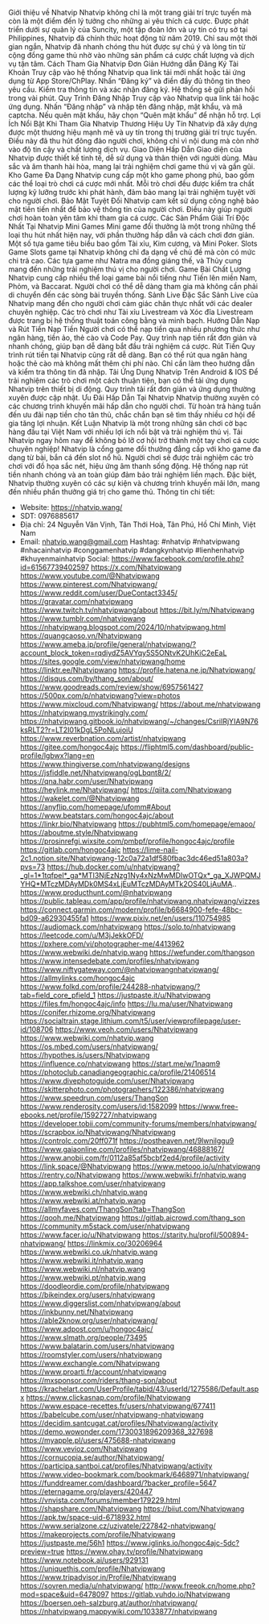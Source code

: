 Giới thiệu về Nhatvip
Nhatvip không chỉ là một trang giải trí trực tuyến mà còn là một điểm đến lý tưởng cho những ai yêu thích cá cược. Được phát triển dưới sự quản lý của Suncity, một tập đoàn lớn và uy tín có trụ sở tại Philippines, Nhatvip đã chính thức hoạt động từ năm 2019. Chỉ sau một thời gian ngắn, Nhatvip đã nhanh chóng thu hút được sự chú ý và lòng tin từ cộng đồng game thủ nhờ vào những sản phẩm cá cược chất lượng và dịch vụ tận tâm.
Cách Tham Gia Nhatvip Đơn Giản
Hướng dẫn Đăng Ký Tài Khoản
Truy cập vào hệ thống Nhatvip qua link tải mới nhất hoặc tải ứng dụng từ App Store/ChPlay.
Nhấn “Đăng ký” và điền đầy đủ thông tin theo yêu cầu.
Kiểm tra thông tin và xác nhận đăng ký. Hệ thống sẽ gửi phản hồi trong vài phút.
Quy Trình Đăng Nhập
Truy cập vào Nhatvip qua link tải hoặc ứng dụng.
Nhấn “Đăng nhập” và nhập tên đăng nhập, mật khẩu, và mã captcha.
Nếu quên mật khẩu, hãy chọn “Quên mật khẩu” để nhận hỗ trợ.
Lợi Ích Nổi Bật Khi Tham Gia Nhatvip
Thương Hiệu Uy Tín
Nhatvip đã xây dựng được một thương hiệu mạnh mẽ và uy tín trong thị trường giải trí trực tuyến. Điều này đã thu hút đông đảo người chơi, không chỉ vì nội dung mà còn nhờ vào độ tin cậy và chất lượng dịch vụ.
Giao Diện Hấp Dẫn
Giao diện của Nhatvip được thiết kế tinh tế, dễ sử dụng và thân thiện với người dùng. Màu sắc và âm thanh hài hòa, mang lại trải nghiệm chơi game thú vị và gần gũi.
Kho Game Đa Dạng
Nhatvip cung cấp một kho game phong phú, bao gồm các thể loại trò chơi cá cược mới nhất. Mỗi trò chơi đều được kiểm tra chất lượng kỹ lưỡng trước khi phát hành, đảm bảo mang lại trải nghiệm tuyệt vời cho người chơi.
Bảo Mật Tuyệt Đối
Nhatvip cam kết sử dụng công nghệ bảo mật tiên tiến nhất để bảo vệ thông tin của người chơi. Điều này giúp người chơi hoàn toàn yên tâm khi tham gia cá cược.
Các Sản Phẩm Giải Trí Độc Nhất Tại Nhatvip
Mini Games
Mini game đổi thưởng là một trong những thể loại thu hút nhất hiện nay, với phần thưởng hấp dẫn và cách chơi đơn giản. Một số tựa game tiêu biểu bao gồm Tài xỉu, Kim cương, và Mini Poker.
Slots Game
Slots game tại Nhatvip không chỉ đa dạng về chủ đề mà còn có mức chi trả cao. Các tựa game như Natra ma đồng giáng thế, và Thủy cung mang đến những trải nghiệm thú vị cho người chơi.
Game Bài Chất Lượng
Nhatvip cung cấp nhiều thể loại game bài nổi tiếng như Tiến lên miền Nam, Phỏm, và Baccarat. Người chơi có thể dễ dàng tham gia mà không cần phải di chuyển đến các sòng bài truyền thống.
Sảnh Live Đặc Sắc
Sảnh Live của Nhatvip mang đến cho người chơi cảm giác chân thực nhất với các dealer chuyên nghiệp. Các trò chơi như Tài xỉu Livestream và Xóc đĩa Livestream được trang bị hệ thống thuật toán công bằng và minh bạch.
Hướng Dẫn Nạp và Rút Tiền
Nạp Tiền
Người chơi có thể nạp tiền qua nhiều phương thức như ngân hàng, tiền ảo, thẻ cào và Code Pay. Quy trình nạp tiền rất đơn giản và nhanh chóng, giúp bạn dễ dàng bắt đầu trải nghiệm cá cược.
Rút Tiền
Quy trình rút tiền tại Nhatvip cũng rất dễ dàng. Bạn có thể rút qua ngân hàng hoặc thẻ cào mà không mất thêm chi phí nào. Chỉ cần làm theo hướng dẫn và kiểm tra thông tin đã nhập.
Tải Ứng Dụng Nhatvip Trên Android & IOS
Để trải nghiệm các trò chơi một cách thuận tiện, bạn có thể tải ứng dụng Nhatvip trên thiết bị di động. Quy trình tải rất đơn giản và ứng dụng thường xuyên được cập nhật.
Ưu Đãi Hấp Dẫn Tại Nhatvip
Nhatvip thường xuyên có các chương trình khuyến mãi hấp dẫn cho người chơi. Từ hoàn trả hàng tuần đến ưu đãi nạp tiền cho tân thủ, chắc chắn bạn sẽ tìm thấy nhiều cơ hội để gia tăng lợi nhuận.
Kết Luận
Nhatvip là một trong những sân chơi cờ bạc hàng đầu tại Việt Nam với nhiều lợi ích nổi bật và trải nghiệm thú vị. Tải Nhatvip ngay hôm nay để không bỏ lỡ cơ hội trở thành một tay chơi cá cược chuyên nghiệp!
Nhatvip là cổng game đổi thưởng đẳng cấp với kho game đa dạng từ bài, bắn cá đến slot nổ hũ. Người chơi sẽ được trải nghiệm các trò chơi với đồ họa sắc nét, hiệu ứng âm thanh sống động. Hệ thống nạp rút tiền nhanh chóng và an toàn giúp đảm bảo trải nghiệm liền mạch. Đặc biệt, Nhatvip thường xuyên có các sự kiện và chương trình khuyến mãi lớn, mang đến nhiều phần thưởng giá trị cho game thủ.
Thông tin chi tiết:
- Website: https://nhatvip.wang/
- SDT: 0976885617
- Địa chỉ: 24 Nguyễn Văn Vịnh, Tân Thới Hoà, Tân Phú, Hồ Chí Minh, Việt Nam
- Email: nhatvip.wang@gmail.com
Hashtag: #nhatvip #nhatvipwang #nhacainhatvip #conggamenhatvip #dangkynhatvip #lienhenhatvip #khuyenmainhatvip 
Social:
https://www.facebook.com/profile.php?id=61567739402597
https://x.com/Nhatvipwang
https://www.youtube.com/@Nhatvipwang
https://www.pinterest.com/Nhatvipwang/
https://www.reddit.com/user/DueContact3345/
https://gravatar.com/nhatvipwang
https://www.twitch.tv/nhatvipwang/about
https://bit.ly/m/Nhatvipwang
https://www.tumblr.com/nhatvipwang
https://nhatvipwang.blogspot.com/2024/10/nhatvipwang.html
https://quangcaoso.vn/Nhatvipwang
https://www.ameba.jp/profile/general/nhatvipwang/?account_block_token=rqdiydZ5AVYqy5S5ONtvK2UhKiC2eEaL
https://sites.google.com/view/nhatvipwang/home
https://linktr.ee/Nhatvipwang
https://profile.hatena.ne.jp/Nhatvipwang/
https://disqus.com/by/thang_son/about/
https://www.goodreads.com/review/show/6957561427
https://500px.com/p/nhatvipwang?view=photos
https://www.mixcloud.com/Nhatvipwang/
https://about.me/nhatvipwang
https://nhatvipwang.mystrikingly.com/
https://nhatvipwang.gitbook.io/nhatvipwang/~/changes/CsriIRjYIA9N76ksRLT2?r=LT2I01kDgL5PoNLujoiU
https://www.reverbnation.com/artist/nhatvipwang
https://gitee.com/hongoc4ajc
https://fliphtml5.com/dashboard/public-profile/lgbwx?lang=en
https://www.thingiverse.com/nhatvipwang/designs
https://jsfiddle.net/Nhatvipwang/ogLbqnt8/2/
https://qna.habr.com/user/Nhatvipwang
https://heylink.me/Nhatvipwang/
https://qiita.com/Nhatvipwang
https://wakelet.com/@Nhatvipwang
https://anyflip.com/homepage/ufomm#About
https://www.beatstars.com/hongoc4ajc/about
https://linkr.bio/Nhatvipwang
https://pubhtml5.com/homepage/emaoo/
https://aboutme.style/Nhatvipwang
https://prosinrefgi.wixsite.com/pmbpf/profile/hongoc4ajc/profile
https://gitlab.com/hongoc4ajc
https://lime-nail-2c1.notion.site/Nhatvipwang-12c0a72a1df580fbac3dc46ed51a803a?pvs=73
https://hub.docker.com/u/nhatvipwang?_gl=1*1tqfpel*_ga*MTI3NjEzNzg1Ny4xNzMwMDIwOTQx*_ga_XJWPQMJYHQ*MTczMDAyMDk0MS4xLjEuMTczMDAyMTk2OS40LjAuMA..
https://www.producthunt.com/@nhatvipwang
https://public.tableau.com/app/profile/nhatvipwang.nhatvipwang/vizzes
https://connect.garmin.com/modern/profile/b6684900-fefe-48bc-bd09-a62930455fa1
https://www.pixiv.net/en/users/110754985
https://audiomack.com/nhatvipwang
https://solo.to/nhatvipwang
https://leetcode.com/u/M3jJekkOFD/
https://pxhere.com/vi/photographer-me/4413962
https://www.webwiki.de/nhatvip.wang
https://wefunder.com/thangson
https://www.intensedebate.com/profiles/nhatvipwang
https://www.niftygateway.com/@nhatvipwangnhatvipwang/
https://allmylinks.com/hongoc4ajc
https://www.folkd.com/profile/244288-nhatvipwang/?tab=field_core_pfield_1
https://justpaste.it/u/Nhatvipwang
https://files.fm/hongoc4ajc/info
https://lu.ma/user/Nhatvipwang
https://conifer.rhizome.org/Nhatvipwang
https://socialtrain.stage.lithium.com/t5/user/viewprofilepage/user-id/108706
https://www.veoh.com/users/Nhatvipwang
https://www.webwiki.com/nhatvip.wang
https://os.mbed.com/users/nhatvipwang/
https://hypothes.is/users/Nhatvipwang
https://influence.co/nhatvipwang
https://start.me/w/1naqm9
https://photoclub.canadiangeographic.ca/profile/21406514
https://www.divephotoguide.com/user/Nhatvipwang
https://skitterphoto.com/photographers/122386/nhatvipwang
https://www.speedrun.com/users/ThangSon
https://www.renderosity.com/users/id:1582099
https://www.free-ebooks.net/profile/1592727/nhatvipwang
https://developer.tobii.com/community-forums/members/nhatvipwang/
https://scrapbox.io/Nhatvipwang/Nhatvipwang
https://controlc.com/20ff071f
https://postheaven.net/9lwnilggu9
https://www.gaiaonline.com/profiles/nhatvipwang/46888167/
https://www.anobii.com/fr/0112a85af5bcbf2ed4/profile/activity
https://link.space/@Nhatvipwang
https://www.metooo.io/u/nhatvipwang
https://rentry.co/Nhatvipwang
https://www.webwiki.fr/nhatvip.wang
https://app.talkshoe.com/user/nhatvipwang
https://www.webwiki.ch/nhatvip.wang
https://www.webwiki.at/nhatvip.wang
https://allmyfaves.com/ThangSon?tab=ThangSon
https://qooh.me/Nhatvipwang
https://gitlab.aicrowd.com/thang_son
https://community.m5stack.com/user/nhatvipwang
https://www.facer.io/u/Nhatvipwang
https://starity.hu/profil/500894-nhatvipwang/
https://linkmix.co/30206964
https://www.webwiki.co.uk/nhatvip.wang
https://www.webwiki.it/nhatvip.wang
https://www.webwiki.nl/nhatvip.wang
https://www.webwiki.pt/nhatvip.wang
https://doodleordie.com/profile/nhatvipwang
https://bikeindex.org/users/nhatvipwang
https://www.diggerslist.com/nhatvipwang/about
https://inkbunny.net/Nhatvipwang
https://able2know.org/user/nhatvipwang/
https://www.adpost.com/u/hongoc4ajc/
https://www.slmath.org/people/73495
https://www.balatarin.com/users/nhatvipwang
https://roomstyler.com/users/nhatvipwang
https://www.exchangle.com/Nhatvipwang
https://www.proarti.fr/account/nhatvipwang
https://mxsponsor.com/riders/thang-son/about
https://krachelart.com/UserProfile/tabid/43/userId/1275586/Default.aspx
https://www.clickasnap.com/profile/Nhatvipwang
https://www.espace-recettes.fr/users/nhatvipwang/677411
https://babelcube.com/user/nhatvipwang-nhatvipwang
https://decidim.santcugat.cat/profiles/Nhatvipwang/activity
https://demo.wowonder.com/1730031896209368_327698
https://myapple.pl/users/475688-nhatvipwang
https://www.vevioz.com/Nhatvipwang
https://cornucopia.se/author/Nhatvipwang/
https://participa.santboi.cat/profiles/Nhatvipwang/activity
https://www.video-bookmark.com/bookmark/6468971/nhatvipwang/
https://funddreamer.com/dashboard/?backer_profile=5647
https://eternagame.org/players/420447
https://vnvista.com/forums/member179229.html
https://shapshare.com/Nhatvipwang
https://biiut.com/Nhatvipwang
https://apk.tw/space-uid-6718932.html
https://www.serialzone.cz/uzivatele/227842-nhatvipwang/
https://makeprojects.com/profile/Nhatvipwang
https://justpaste.me/56h1
https://www.iglinks.io/hongoc4ajc-5dc?preview=true
https://www.ohay.tv/profile/Nhatvipwang
https://www.notebook.ai/users/929131
https://uniquethis.com/profile/Nhatvipwang
https://www.tripadvisor.in/Profile/Nhatvipwang
https://sovren.media/u/nhatvipwang/
http://www.freeok.cn/home.php?mod=space&uid=6478097
https://gitlab.vuhdo.io/Nhatvipwang
https://boersen.oeh-salzburg.at/author/nhatvipwang/
https://nhatvipwang.mappywiki.com/1033877/nhatvipwang
